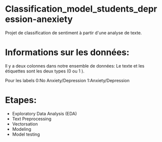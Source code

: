 # Classification_model_students_depression-anexiety
Projet de classification de sentiment à partir d'une analyse de texte.
# Informations sur les données: 
Il y a deux colonnes dans notre ensemble de données: Le texte et les étiquettes sont les deux types (0 ou 1 ).

Pour les labels 
0:No Anxiety/Depression
1:Anxiety/Depression

# Etapes:
- Exploratory Data Analysis (EDA)
- Text Preprocessing
- Vectorsation
- Modeling
- Model testing

